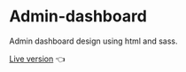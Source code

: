 # Admin-dashboard
Admin dashboard design using html and sass.

[Live version](https://albmp96.github.io/Admin-dashboard/) 👈
